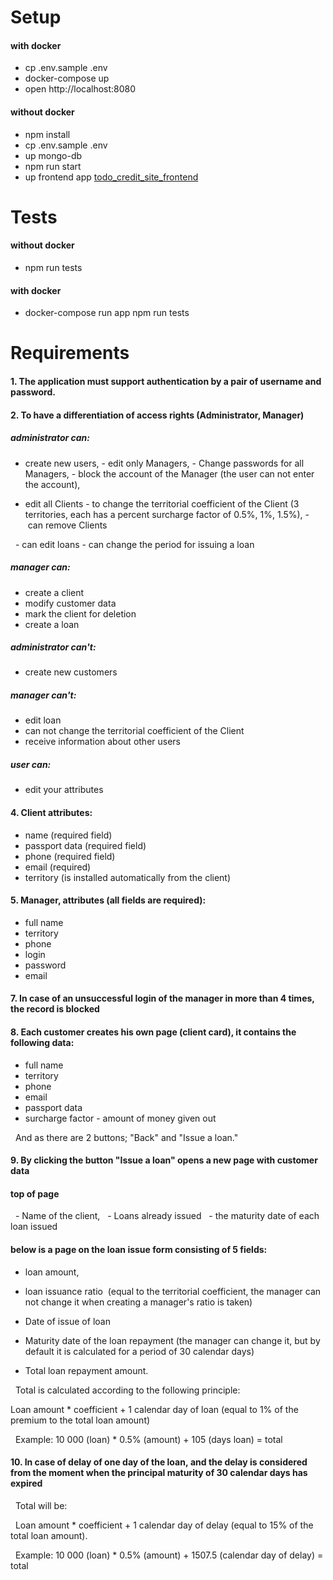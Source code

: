 # Setup

#### with docker

  - cp .env.sample .env
  - docker-compose up
  - open http://localhost:8080

#### without docker

  - npm install
  - cp .env.sample .env
  - up mongo-db
  - npm run start
  - up frontend app [todo_credit_site_frontend](https://github.com/niten2/todo_credit_site_frontend)

# Tests

#### without docker

  - npm run tests

#### with docker

  - docker-compose run app npm run tests

# Requirements

#### 1. The application must support authentication by a pair of username and password.

#### 2. To have a differentiation of access rights (Administrator, Manager)

##### administrator can:

  - create new users,
  - edit only Managers,
  - Change passwords for all Managers,
  - block the account of the Manager (the user can not enter the account),

  - edit all Clients
  - to change the territorial coefficient of the Client (3 territories, each has a percent surcharge factor of 0.5%, 1%, 1.5%),
  - can remove Clients

  - can edit loans
  - can change the period for issuing a loan

##### manager can:

  - create a client
  - modify customer data
  - mark the client for deletion
  - create a loan

##### administrator can't:

  - create new customers

##### manager can't:

  - edit loan
  - can not change the territorial coefficient of the Client
  - receive information about other users

##### user can:

  - edit your attributes

#### 4. Client attributes:

  - name (required field)
  - passport data (required field)
  - phone (required field)
  - email (required)
  - territory (is installed automatically from the client)

#### 5. Manager, attributes (all fields are required):

  - full name
  - territory
  - phone
  - login
  - password
  - email

#### 7. In case of an unsuccessful login of the manager in more than 4 times, the record is blocked

#### 8. Each customer creates his own page (client card), it contains the following data:
  - full name
  - territory
  - phone
  - email
  - passport data
  - surcharge factor
  - amount of money given out

  And as there are 2 buttons; "Back" and "Issue a loan."

#### 9. By clicking the button "Issue a loan" opens a new page with customer data

#### top of page

  - Name of the client,
  - Loans already issued
  - the maturity date of each loan issued

#### below is a page on the loan issue form consisting of 5 fields:

  - loan amount,
  - loan issuance ratio 
  (equal to the territorial coefficient, the manager can not change it when creating a manager's ratio is taken)

  - Date of issue of loan

  - Maturity date of the loan repayment
  (the manager can change it, but by default it is calculated for a period of 30 calendar days)

  - Total loan repayment amount.

  Total is calculated according to the following principle:

  Loan amount * coefficient + 1 calendar day of loan (equal to 1% of the premium to the total loan amount)

  Example: 10 000 (loan) * 0.5% (amount) + 105 (days loan) = total

#### 10. In case of delay of one day of the loan, and the delay is considered from the moment when the principal maturity of 30 calendar days has expired

  Total will be:

  Loan amount * coefficient + 1 calendar day of delay (equal to 15% of the total loan amount).

  Example: 10 000 (loan) * 0.5% (amount) + 1507.5 (calendar day of delay) = total
